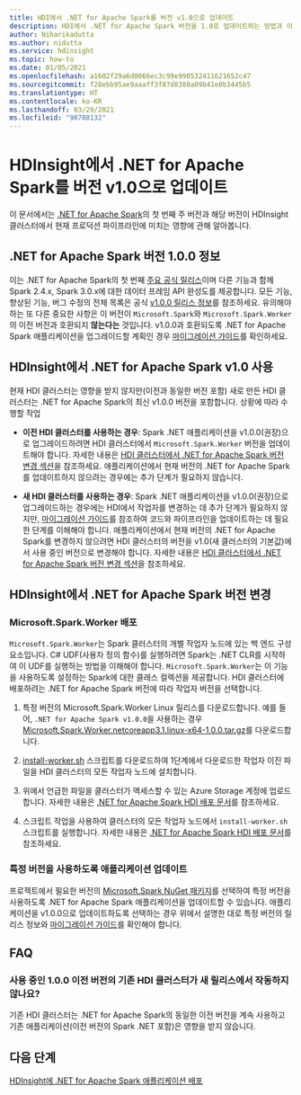 ```yaml
---
title: HDI에서 .NET for Apache Spark를 버전 v1.0으로 업데이트
description: HDI에서 .NET for Apache Spark 버전을 1.0로 업데이트하는 방법과 이 업데이트가 기존 코드 및 클러스터에 미치는 영향에 관해 알아봅니다.
author: Niharikadutta
ms.author: nidutta
ms.service: hdinsight
ms.topic: how-to
ms.date: 01/05/2021
ms.openlocfilehash: a1602f29a6d0066ec3c99e990532411621652c47
ms.sourcegitcommit: f28ebb95ae9aaaff3f87d8388a09b41e0b3445b5
ms.translationtype: HT
ms.contentlocale: ko-KR
ms.lasthandoff: 03/29/2021
ms.locfileid: "98788132"
---
```

# <a name="updating-net-for-apache-spark-to-version-v10--in-hdinsight"></a>HDInsight에서 .NET for Apache Spark를 버전 v1.0으로 업데이트

이 문서에서는 [.NET for Apache Spark](https://github.com/dotnet/spark)의 첫 번째 주 버전과 해당 버전이 HDInsight 클러스터에서 현재 프로덕션 파이프라인에 미치는 영향에 관해 알아봅니다.

## <a name="about-net-for-apache-spark-version-100"></a>.NET for Apache Spark 버전 1.0.0 정보

이는 .NET for Apache Spark의 첫 번째 [주요 공식 릴리스](https://github.com/dotnet/spark/releases/tag/v1.0.0)이며 다른 기능과 함께 Spark 2.4.x, Spark 3.0.x에 대한 데이터 프레임 API 완성도를 제공합니다. 모든 기능, 향상된 기능, 버그 수정의 전체 목록은 공식 [v1.0.0 릴리스 정보](https://github.com/dotnet/spark/blob/master/docs/release-notes/1.0.0/release-1.0.0.md)를 참조하세요.
유의해야 하는 또 다른 중요한 사항은 이 버전이 `Microsoft.Spark`와 `Microsoft.Spark.Worker`의 이전 버전과 호환되지 **않는다는** 것입니다. v1.0.0과 호환되도록 .NET for Apache Spark 애플리케이션을 업그레이드할 계획인 경우 [마이그레이션 가이드](https://github.com/dotnet/spark/blob/master/docs/migration-guide.md#upgrading-from-microsoftspark-0x-to-10)를 확인하세요.

## <a name="using-net-for-apache-spark-v10-in-hdinsight"></a>HDInsight에서 .NET for Apache Spark v1.0 사용

현재 HDI 클러스터는 영향을 받지 않지만(이전과 동일한 버전 포함) 새로 만든 HDI 클러스터는 .NET for Apache Spark의 최신 v1.0.0 버전을 포함합니다. 상황에 따라 수행할 작업

- **이전 HDI 클러스터를 사용하는 경우**: Spark .NET 애플리케이션을 v1.0.0(권장)으로 업그레이드하려면 HDI 클러스터에서 `Microsoft.Spark.Worker` 버전을 업데이트해야 합니다. 자세한 내용은 [HDI 클러스터에서 .NET for Apache Spark 버전 변경 섹션](#changing-net-for-apache-spark-version-on-hdinsight)을 참조하세요.
애플리케이션에서 현재 버전의 .NET for Apache Spark를 업데이트하지 않으려는 경우에는 추가 단계가 필요하지 않습니다.  

- **새 HDI 클러스터를 사용하는 경우**: Spark .NET 애플리케이션을 v1.0.0(권장)으로 업그레이드하는 경우에는 HDI에서 작업자를 변경하는 데 추가 단계가 필요하지 않지만, [마이그레이션 가이드](https://github.com/dotnet/spark/blob/master/docs/migration-guide.md#upgrading-from-microsoftspark-0x-to-10)를 참조하여 코드와 파이프라인을 업데이트하는 데 필요한 단계를 이해해야 합니다.
애플리케이션에서 현재 버전의 .NET for Apache Spark를 변경하지 않으려면 HDI 클러스터의 버전을 v1.0(새 클러스터의 기본값)에서 사용 중인 버전으로 변경해야 합니다. 자세한 내용은 [HDI 클러스터에서 .NET for Apache Spark 버전 변경 섹션](spark-dotnet-version-update.md#changing-net-for-apache-spark-version-on-hdinsight)을 참조하세요.  

## <a name="changing-net-for-apache-spark-version-on-hdinsight"></a>HDInsight에서 .NET for Apache Spark 버전 변경

### <a name="deploy-microsoftsparkworker"></a>Microsoft.Spark.Worker 배포

`Microsoft.Spark.Worker`는 Spark 클러스터의 개별 작업자 노드에 있는 백 엔드 구성 요소입니다. C# UDF(사용자 정의 함수)를 실행하려면 Spark는 .NET CLR를 시작하여 이 UDF를 실행하는 방법을 이해해야 합니다. `Microsoft.Spark.Worker`는 이 기능을 사용하도록 설정하는 Spark에 대한 클래스 컬렉션을 제공합니다. HDI 클러스터에 배포하려는 .NET for Apache Spark 버전에 따라 작업자 버전을 선택합니다.

1. 특정 버전의 Microsoft.Spark.Worker Linux 릴리스를 다운로드합니다. 예를 들어, `.NET for Apache Spark v1.0.0`을 사용하는 경우 [Microsoft.Spark.Worker.netcoreapp3.1.linux-x64-1.0.0.tar.gz](https://github.com/dotnet/spark/releases/tag/v1.0.0)를 다운로드합니다.  

2. [install-worker.sh](https://github.com/dotnet/spark/blob/master/deployment/install-worker.sh) 스크립트를 다운로드하여 1단계에서 다운로드한 작업자 이진 파일을 HDI 클러스터의 모든 작업자 노드에 설치합니다.  

3. 위에서 언급한 파일을 클러스터가 액세스할 수 있는 Azure Storage 계정에 업로드합니다. 자세한 내용은 [.NET for Apache Spark HDI 배포 문서](/dotnet/spark/tutorials/hdinsight-deployment#upload-files-to-azure)를 참조하세요.

4. 스크립트 작업을 사용하여 클러스터의 모든 작업자 노드에서 `install-worker.sh` 스크립트를 실행합니다. 자세한 내용은 [.NET for Apache Spark HDI 배포 문서](/dotnet/spark/tutorials/hdinsight-deployment#run-the-hdinsight-script-action)를 참조하세요.

### <a name="update-your-application-to-use-specific-version"></a>특정 버전을 사용하도록 애플리케이션 업데이트

프로젝트에서 필요한 버전의 [Microsoft.Spark NuGet 패키지](https://www.nuget.org/packages/Microsoft.Spark/)를 선택하여 특정 버전을 사용하도록 .NET for Apache Spark 애플리케이션을 업데이트할 수 있습니다. 애플리케이션을 v1.0.0으로 업데이트하도록 선택하는 경우 위에서 설명한 대로 특정 버전의 릴리스 정보와 [마이그레이션 가이드](https://github.com/dotnet/spark/blob/master/docs/migration-guide.md#upgrading-from-microsoftspark-0x-to-10)를 확인해야 합니다.

## <a name="faqs"></a>FAQ

### <a name="will-my-existing-hdi-cluster-with-version--100-start-failing-with-the-new-release"></a>사용 중인 1.0.0 이전 버전의 기존 HDI 클러스터가 새 릴리스에서 작동하지 않나요?

기존 HDI 클러스터는 .NET for Apache Spark의 동일한 이전 버전을 계속 사용하고 기존 애플리케이션(이전 버전의 Spark .NET 포함)은 영향을 받지 않습니다.

## <a name="next-steps"></a>다음 단계

[HDInsight에 .NET for Apache Spark 애플리케이션 배포](/dotnet/spark/tutorials/hdinsight-deployment)